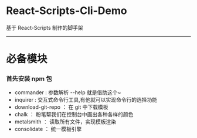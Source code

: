 # React-Scripts-Cli-Demo

基于 React-Scripts 制作的脚手架

---

# 必备模块

### 首先安装 npm 包

- commander : 参数解析 --help 就是借助这个~
- inquirer : 交互式命令行工具,有他就可以实现命令行的选择功能
- download-git-repo ： 在 git 中下载模板
- chalk ： 粉笔帮我们在控制台中画出各种各样的颜色
- metalsmith ： 读取所有文件，实现模板渲染
- consolidate ： 统一模板引擎
